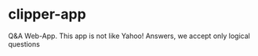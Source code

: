 # clipper-app
Q&amp;A Web-App. This app is not like Yahoo! Answers, we accept only logical questions
